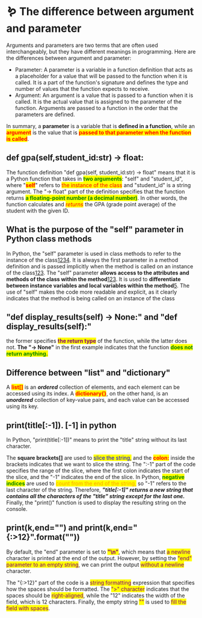 # 🪱 The difference between argument and parameter

Arguments and parameters are two terms that are often used interchangeably, but they have different meanings in programming. Here are the differences between argument and parameter:

* Parameter: A parameter is a variable in a function definition that acts as a placeholder for a value that will be passed to the function when it is called. It is a part of the function's signature and defines the type and number of values that the function expects to receive.
* Argument: An argument is a value that is passed to a function when it is called. It is the actual value that is assigned to the parameter of the function. Arguments are passed to a function in the order that the parameters are defined.

In summary, a **parameter** is a variable that is **defined in a function**, while an <mark style="color:red;">**argument**</mark> is the value that is <mark style="color:red;">**passed to that parameter when the function is called**</mark>.

## def gpa(self,student\_id:str) -> float:

The function definition "def gpa(self, student\_id:str) -> float" means that it is a Python function that takes in <mark style="color:green;">**two arguments**</mark>: "self" and "student\_id", where "<mark style="color:red;">**self**</mark>" refers to <mark style="color:red;">the instance of the class</mark> and "student\_id" is a string argument. The "-> float" part of the definition specifies that the function returns <mark style="color:green;">**a floating-point number (a decimal number)**</mark>. In other words, the function calculates and _<mark style="color:red;">returns</mark>_ the GPA (grade point average) of the student with the given ID.&#x20;

## What is the purpose of the "self" parameter in Python class methods

In Python, the "self" parameter is used in class methods to refer to the instance of the class[1](https://www.programiz.com/article/python-self-why)[2](https://www.geeksforgeeks.org/self-in-python-class/)[3](https://www.edureka.co/blog/self-in-python/)[4](https://www.w3schools.com/python/gloss\_python\_self.asp). It is always the first parameter in a method definition and is passed implicitly when the method is called on an instance of the class[1](https://www.programiz.com/article/python-self-why)[2](https://www.geeksforgeeks.org/self-in-python-class/)[3](https://www.edureka.co/blog/self-in-python/). The "self" parameter **allows access to the attributes and methods of the class within the method**[1](https://www.programiz.com/article/python-self-why)[2](https://www.geeksforgeeks.org/self-in-python-class/)[3](https://www.edureka.co/blog/self-in-python/). It is used to **differentiate between instance variables and local variables within the method**[5](https://www.knowledgehut.com/blog/programming/self-variabe-python-examples). The use of "self" makes the code more readable and explicit, as it clearly indicates that the method is being called on an instance of the class

## "def display\_results(self) -> None:" and "def display\_results(self):"

the former specifies <mark style="color:purple;">**the return type**</mark> of the function, while the latter does not. **The "-> None"** in the first example indicates that the function <mark style="color:green;">**does not return anything.**</mark>

## Difference between "list" and "dictionary"

A <mark style="color:red;">**list\[]**</mark> is an _**ordered**_ collection of elements, and each element can be accessed using its index. A <mark style="color:red;">**dictionary{}**</mark>, on the other hand, is an _**unordered**_ collection of key-value pairs, and each value can be accessed using its key.

## print(title\[:-1]).     \[-1] in python

In Python, "print(title\[:-1])" means to print the "title" string without its last character.&#x20;

The **square brackets\[]** are used to <mark style="color:blue;">slice the string,</mark> and the <mark style="color:red;">**colon:**</mark> inside the brackets indicates that we want to slice the string. The ":-1" part of the code specifies the range of the slice, where the first colon indicates the start of the slice, and the "-1" indicates the end of the slice. In Python, <mark style="color:green;">**negative indices**</mark> are used to <mark style="color:orange;">count from the end of the string,</mark> so "-1" refers to the last character of the string. Therefore, _**"title\[:-1]" returns a new string that contains all the characters of the "title" string except for the last one.**_ Finally, the "print()" function is used to display the resulting string on the console.

## print(k,end="") and print(k,end="{:>12}".format(""))

By default, the "end" parameter is set to <mark style="color:purple;">**"\n"**</mark>, which means that <mark style="color:purple;">a newline</mark> character is printed at the end of the output. However, by setting the <mark style="color:purple;">"end" parameter to an empty string</mark>, we can print the output <mark style="color:purple;">without a newline</mark> character.

The "{:>12}" part of the code is a <mark style="color:purple;">string formatting</mark> expression that specifies how the spaces should be formatted. The <mark style="color:purple;">">" character</mark> indicates that the spaces should be <mark style="color:purple;">right-aligned</mark>, while the "12" indicates the width of the field, which is 12 characters. Finally, the empty string <mark style="color:purple;">""</mark> is used to <mark style="color:purple;">fill the field with spaces</mark>.
